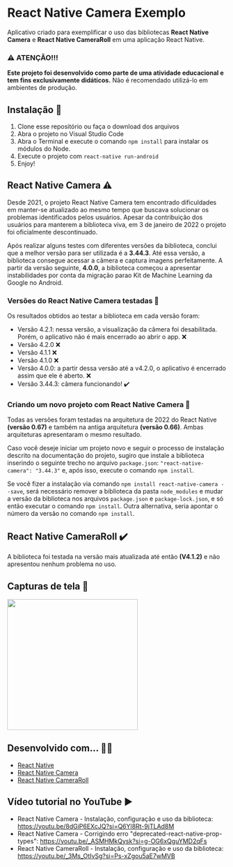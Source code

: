 # React Native Camera Exemplo
Aplicativo criado para exemplificar o uso das bibliotecas <b>React Native Camera</b> e <b>React Native CameraRoll</b> em uma aplicação React Native.

### ⚠️ ATENÇÃO!!!
**Este projeto foi desenvolvido como parte de uma atividade educacional e tem fins exclusivamente didáticos.** Não é recomendado utilizá-lo em ambientes de produção.


## Instalação 🚀
1. Clone esse repositório ou faça o download dos arquivos
2. Abra o projeto no Visual Studio Code
3. Abra o Terminal e execute o comando `npm install` para instalar os módulos do Node.
4. Execute o projeto com `react-native run-android`
5. Enjoy!

## React Native Camera ⚠️
Desde 2021, o projeto React Native Camera tem encontrado dificuldades em manter-se atualizado ao mesmo tempo que buscava solucionar os problemas identificados pelos usuários. 
Apesar da contribuição dos usuários para manterem a biblioteca viva, em 3 de janeiro de 2022 o projeto foi oficialmente descontinuado.

Após realizar alguns testes com diferentes versões da biblioteca, conclui que a melhor versão para ser utilizada é a <b>3.44.3</b>.
Até essa versão, a biblioteca consegue acessar a câmera e captura imagens perfeitamente. A partir da versão seguinte, <b>4.0.0</b>, a biblioteca começou a apresentar instabilidades por conta da migração parao Kit de Machine Learning da Google no Android.

### Versões do React Native Camera testadas 📝
Os resultados obtidos ao testar a biblioteca em cada versão foram:

- Versão 4.2.1: nessa versão, a visualização da câmera foi desabilitada. Porém, o aplicativo não é mais encerrado ao abrir o app. ❌
- Versão 4.2.0 ❌
- Versão 4.1.1 ❌
- Versão 4.1.0 ❌
- Versão 4.0.0: a partir dessa versão até a v4.2.0, o aplicativo é encerrado assim que ele é aberto. ❌
- Versão 3.44.3: câmera funcionando! ✔️

### Criando um novo projeto com React Native Camera 📁
Todas as versões foram testadas na arquitetura de 2022 do React Native <b>(versão 0.67)</b> e também na antiga arquitetura <b>(versão 0.66)</b>.
Ambas arquiteturas apresentaram o mesmo resultado.

Caso você deseje iniciar um projeto novo e seguir o processo de instalação descrito na documentação do projeto, sugiro que instale a biblioteca inserindo o seguinte trecho no arquivo `package.json`:
`"react-native-camera": "3.44.3"` e, após isso, execute o comando `npm install`.

Se você fizer a instalação via comando `npm install react-native-camera --save`, será necessário remover a biblioteca da pasta `node_modules` e mudar a versão da biblioteca nos arquivos `package.json` e `package-lock.json`, e só então executar o comando `npm install`.
Outra alternativa, seria apontar o número da versão no comando `npm install`.

## React Native CameraRoll ✔️
A biblioteca foi testada na versão mais atualizada até então <b>(V4.1.2)</b> e não apresentou nenhum problema no uso.

## Capturas de tela 📸
<img width="300" src="https://github.com/lucasfrag/React-Native-Camera-Exemplo/blob/master/Screenshots/02.png" >

## Desenvolvido com... 👨‍💻

* [React Native](https://reactnative.dev)
* [React Native Camera](https://react-native-camera.github.io/react-native-camera/docs/installation)
* [React Native CameraRoll](https://github.com/react-native-cameraroll/react-native-cameraroll)

## Vídeo tutorial no YouTube ▶️
- React Native Camera - Instalação, configuração e uso da biblioteca: https://youtu.be/8dGiP6EXcJQ?si=Q6Yl8Rt-9jTLAd8M
- React Native Camera - Corrigindo erro "deprecated-react-native-prop-types": https://youtu.be/_ASMHMkQysk?si=g-OG6xQguYMD2qFs
- React Native CameraRoll - Instalação, configuração e uso da biblioteca: https://youtu.be/_3Ms_OtIvSg?si=Ps-xZgou5aE7wMVB

